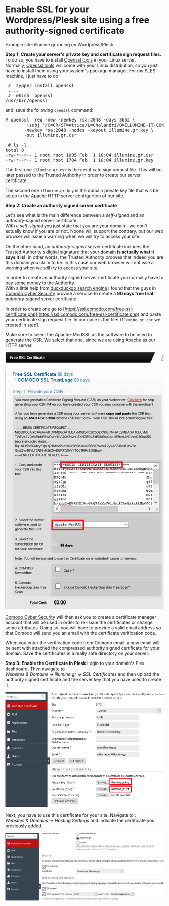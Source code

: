 # Enable SSL for your Wordpress/Plesk site using a free authority-signed certificate 

Example site: illumine.gr runing on Wordpress/Plesk


**Step 1:  Create your server's private key and certificate sign request files.**       
To do so, you have to install [Openssl tools](https://www.openssl.org/) in your Linux server.    
Normally,  [Openssl tools](https://www.openssl.org/) will come with your Linux distribution, so you just have to install them using your system's package manager. For my SLES machine, I just have to do
<pre>
 #  zypper install openssl
 ....
 #  which  openssl
/usr/bin/openssl
</pre>

and issue the following `openssl` command:

<pre>
# openssl  req -new -newkey rsa:2048 -days 3652 \
        -subj "/C=GR/ST=Attica/L=Chalandri/O=ILLUMINE-IT-CONSULTING/CN=illumine.gr" \
       -newkey rsa:2048 -nodes -keyout illumine.gr.key \
       -out illumine.gr.csr 
       
 # ls -l
total 8
-rw-r--r-- 1 root root 1005 Feb  1 10:04 illumine.gr.csr
-rw-r--r-- 1 root root 1704 Feb  1 10:04 illumine.gr.key       
</pre>

The first one   `illumine.gr.csr` is the certificate sign request file. This will be later passed to the Trusted Authority in order to create our server certificate.

The second one `illumine.gr.key` is the domain private key file that will be setup in the Apache HTTP server configurtion of our site.



**Step 2: Create an authority signed server certificate**    

Let's see what is the main difference between a *self-signed* and an *authority-signed* server certificate.    
With a *self-signed* you just state that you are your domain - we don't actually know if you are or not.  Noone will support the contrary, but our web browser will issue a warning when we will try to access your site.

On the other hand, an *authority-signed* server certificate includes the Trusted Authority's digital signature that your domain **is actually what it says it is!**, in other words, the Trusted Authority prooves that indeed you are this domain you claim to be. In this case our web browser will not isse a warning when we will try to access your site.

In order to create an  authority signed server certificate  you normally have to pay some money to the Authority.     
With a little help from [duckduckgo search engine](https://duckduckgo.com/) I found that the guys in [Comodo Cyber Security](https://comodo.com) provide a service to create a **90 days free trial** *authority-signed* server certificate.   

In order to create one go to  [https://ssl.comodo.com/free-ssl-certificate.php](https://ssl.comodo.com/free-ssl-certificate.php) and paste your certificate sign request file. In our case is the file:  `illumine.gr.csr`  we created in step1.


Make sure to select the Apache-ModSSL as the software to be used to generate the CSR. We select that one, since we are using Apache as our HTTP server.

![Comodo free certificate panel ](img/comodo_certificate_for_illumine_gr.png)

 [Comodo Cyber Security](https://comodo.com) will then ask you to create a certificate manager account that will be used in order to re-issue the certificates or change some attributes.  Doing so, you will have to provide a valid email address so that Comodo will send you an email with the certificate verification code.
 
 When you enter the verification code from Comodo email, a new email will be sent with attached the compressed authority signed certificate for your domain. Save the certificates in a really safe directory on your server.


**Step 3: Enable the Certificate in Plesk**
Login to your domain's Plex dashboard.   Then navigate to           
*Websites & Domains -> illumine.gr -> SSL Certificates*   and then upload the authority signed certificate and the server key that you have used to create it.

![Plesk certificate panel ](img/plesk-uploading-the-certificates.png)

Next, you have to use this certificate for your site. Navigate to :     
*Websites & Domains -> Hosting Settings* and indicate the certificate you previously added.

![Plesk certificate panel ](img/plesk-use-certificate-for-domain.png)
